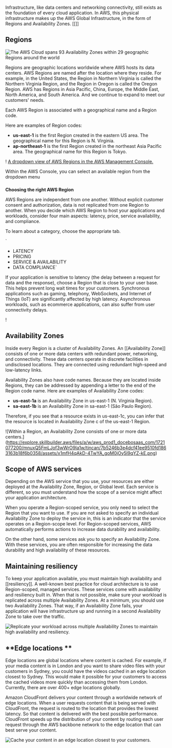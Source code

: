 Infrastructure, like data centers and networking connectivity, still exists as the foundation of every cloud application. In AWS, this physical infrastructure makes up the AWS Global Infrastructure, in the form of Regions and Availability Zones.
[[]]
## 

## **Regions**

![The AWS Cloud spans 93 Availability Zones within 29 geographic Regions around the world](https://explore.skillbuilder.aws/files/a/w/aws_prod1_docebosaas_com/1721077200/mnuxQ5FmLJof3wWrO9Ia1w/tincan/7b5246b3e4dcf41ee9510fd1863163b18f6b0358/assets/IvaJxtpsoS4aZO4y_dwdwrOZ6lWRw96bM.jpg)

Regions are geographic locations worldwide where AWS hosts its data centers. AWS Regions are named after the location where they reside. For example, in the United States, the Region in Northern Virginia is called the Northern Virginia Region, and the Region in Oregon is called the Oregon Region. AWS has Regions in Asia Pacific, China, Europe, the Middle East, North America, and South America. And we continue to expand to meet our customers' needs.

Each AWS Region is associated with a geographical name and a Region code.

Here are examples of Region codes:

- **us-east-1** is the first Region created in the eastern US area. The geographical name for this Region is N. Virginia.
- **ap-northeast-1** is the first Region created in the northeast Asia Pacific area. The geographical name for this Region is Tokyo.

! [A dropdown view of AWS Regions in the AWS Management Console.](https://explore.skillbuilder.aws/files/a/w/aws_prod1_docebosaas_com/1721077200/mnuxQ5FmLJof3wWrO9Ia1w/tincan/7b5246b3e4dcf41ee9510fd1863163b18f6b0358/assets/FVqj2WTva3l2DZEw_UB1vzpgv31Y9lgIX.jpg)

Within the AWS Console, you can select an available region from the dropdown menu

### 

**Choosing the right AWS Region**

AWS Regions are independent from one another. Without explicit customer consent and authorization, data is not replicated from one Region to another. When you decide which AWS Region to host your applications and workloads, consider four main aspects: latency, price, service availability, and compliance.

To learn about a category, choose the appropriate tab.

`
- LATENCY
- PRICING
- SERVICE & AVAILABILITY
- DATA COMPLIANCE`

If your application is sensitive to latency (the delay between a request for data and the response), choose a Region that is close to your user base. This helps prevent long wait times for your customers. Synchronous applications such as gaming, telephony, WebSockets, and Internet of Things (IoT) are significantly affected by high latency. Asynchronous workloads, such as ecommerce applications, can also suffer from user connectivity delays.

! [](https://explore.skillbuilder.aws/files/a/w/aws_prod1_docebosaas_com/1721077200/mnuxQ5FmLJof3wWrO9Ia1w/tincan/7b5246b3e4dcf41ee9510fd1863163b18f6b0358/assets/WLOCofUcy6YguQFk_zDXx48iu1f1XRHjL.png)

## Availability Zones

Inside every Region is a cluster of Availability Zones. An [[Availability Zone]] consists of one or more data centers with redundant power, networking, and connectivity. These data centers operate in discrete facilities in undisclosed locations. They are connected using redundant high-speed and low-latency links.  
  
Availability Zones also have code names. Because they are located inside Regions, they can be addressed by appending a letter to the end of the Region code name. Here are examples of Availability Zone codes:

- **us-east-1a** is an Availability Zone in us-east-1 (N. Virginia Region).
- **sa-east-1b** is an Availability Zone in sa-east-1 (São Paulo Region).

Therefore, if you see that a resource exists in us-east-1c, you can infer that the resource is located in Availability Zone c of the us-east-1 Region.

![Within a Region, an Availability Zone consists of one or more data centers.] (https://explore.skillbuilder.aws/files/a/w/aws_prod1_docebosaas_com/1721077200/mnuxQ5FmLJof3wWrO9Ia1w/tincan/7b5246b3e4dcf41ee9510fd1863163b18f6b0358/assets/x1mfH4qAkD-4TwYA_goM0jOy5I9qYZ-kE.png)

## ****Scope of AWS services****

Depending on the AWS service that you use, your resources are either deployed at the Availability Zone, Region, or Global level. Each service is different, so you must understand how the scope of a service might affect your application architecture.  
  
When you operate a Region-scoped service, you only need to select the Region that you want to use. If you are not asked to specify an individual Availability Zone to deploy the service in, this is an indicator that the service operates on a Region-scope level. For Region-scoped services, AWS automatically performs actions to increase data durability and availability.  
  
On the other hand, some services ask you to specify an Availability Zone. With these services, you are often responsible for increasing the data durability and high availability of these resources.

## ****Maintaining resiliency****

To keep your application available, you must maintain high availability and [[resiliency]]. A well-known best practice for cloud architecture is to use Region-scoped, managed services. These services come with availability and resiliency built in. When that is not possible, make sure your workload is replicated across multiple Availability Zones. At a minimum, you should use two Availability Zones. That way, if an Availability Zone fails, your application will have infrastructure up and running in a second Availability Zone to take over the traffic.

![Replicate your workload across multiple Availability Zones to maintain high availability and resiliency.](https://explore.skillbuilder.aws/files/a/w/aws_prod1_docebosaas_com/1721077200/mnuxQ5FmLJof3wWrO9Ia1w/tincan/7b5246b3e4dcf41ee9510fd1863163b18f6b0358/assets/dhozItxyf5VCYnL9_hoflaaUCH5jvaJMM.png)

## **Edge locations  **

Edge locations are global locations where content is cached. For example, if your media content is in London and you want to share video files with your customers in Sydney, you could have the videos cached in an edge location closest to Sydney. This would make it possible for your customers to access the cached videos more quickly than accessing them from London. Currently, there are over 400+ edge locations globally.

Amazon CloudFront delivers your content through a worldwide network of edge locations. When a user requests content that is being served with CloudFront, the request is routed to the location that provides the lowest latency. So that content is delivered with the best possible performance. CloudFront speeds up the distribution of your content by routing each user request through the AWS backbone network to the edge location that can best serve your content.

![Cache your content in an edge location closest to your customers.](https://explore.skillbuilder.aws/files/a/w/aws_prod1_docebosaas_com/1721077200/mnuxQ5FmLJof3wWrO9Ia1w/tincan/7b5246b3e4dcf41ee9510fd1863163b18f6b0358/assets/XwzRSOJ7v49YBXYC_6wjg5Qmcv-Jg7jd4.png)
